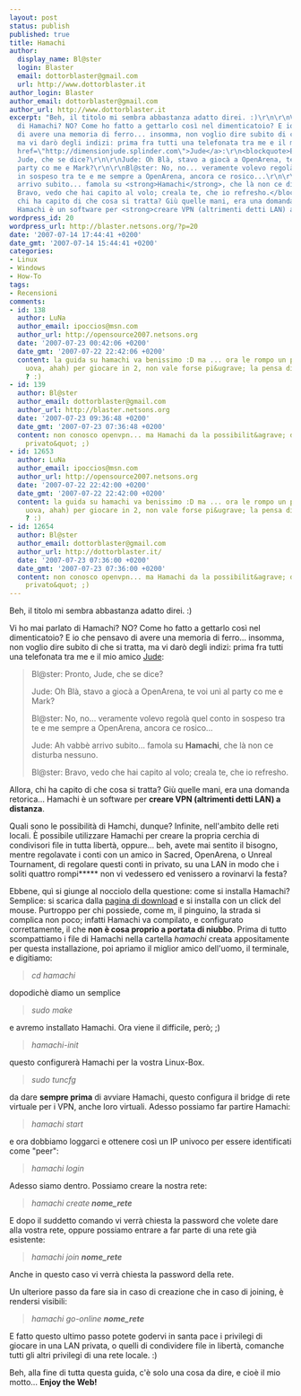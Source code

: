 ```yaml
---
layout: post
status: publish
published: true
title: Hamachi
author:
  display_name: Bl@ster
  login: Blaster
  email: dottorblaster@gmail.com
  url: http://www.dottorblaster.it
author_login: Blaster
author_email: dottorblaster@gmail.com
author_url: http://www.dottorblaster.it
excerpt: "Beh, il titolo mi sembra abbastanza adatto direi. :)\r\n\r\nVi ho mai parlato
  di Hamachi? NO? Come ho fatto a gettarlo così nel dimenticatoio? E io che pensavo
  di avere una memoria di ferro... insomma, non voglio dire subito di che si tratta,
  ma vi darò degli indizi: prima fra tutti una telefonata tra me e il mio amico <a
  href=\"http://dimensionjude.splinder.com\">Jude</a>:\r\n<blockquote>Bl@ster: Pronto,
  Jude, che se dice?\r\n\r\nJude: Oh Blà, stavo a giocà a OpenArena, te voi unì al
  party co me e Mark?\r\n\r\nBl@ster: No, no... veramente volevo regolà quel conto
  in sospeso tra te e me sempre a OpenArena, ancora ce rosico...\r\n\r\nJude: Ah vabbè
  arrivo subito... famola su <strong>Hamachi</strong>, che là non ce disturba nessuno.\r\n\r\nBl@ster:
  Bravo, vedo che hai capito al volo; creala te, che io refresho.</blockquote>\r\nAllora,
  chi ha capito di che cosa si tratta? Giù quelle mani, era una domanda retorica...
  Hamachi è un software per <strong>creare VPN (altrimenti detti LAN) a distanza</strong>."
wordpress_id: 20
wordpress_url: http://blaster.netsons.org/?p=20
date: '2007-07-14 17:44:41 +0200'
date_gmt: '2007-07-14 15:44:41 +0200'
categories:
- Linux
- Windows
- How-To
tags:
- Recensioni
comments:
- id: 138
  author: LuNa
  author_email: ipoccios@msn.com
  author_url: http://opensource2007.netsons.org
  date: '2007-07-23 00:42:06 +0200'
  date_gmt: '2007-07-22 22:42:06 +0200'
  content: la guida su hamachi va benissimo :D ma ... ora le rompo un p&ograve; (le
    uova, ahah) per giocare in 2, non vale forse pi&ugrave; la pensa di usare un bell&#39;openvpn
    ? :)
- id: 139
  author: Bl@ster
  author_email: dottorblaster@gmail.com
  author_url: http://blaster.netsons.org
  date: '2007-07-23 09:36:48 +0200'
  date_gmt: '2007-07-23 07:36:48 +0200'
  content: non conosco openvpn... ma Hamachi da la possibilit&agrave; di giocare &quot;in
    privato&quot; ;)
- id: 12653
  author: LuNa
  author_email: ipoccios@msn.com
  author_url: http://opensource2007.netsons.org
  date: '2007-07-22 22:42:00 +0200'
  date_gmt: '2007-07-22 22:42:00 +0200'
  content: la guida su hamachi va benissimo :D ma ... ora le rompo un p&ograve; (le
    uova, ahah) per giocare in 2, non vale forse pi&ugrave; la pensa di usare un bell&#039;openvpn
    ? :)
- id: 12654
  author: Bl@ster
  author_email: dottorblaster@gmail.com
  author_url: http://dottorblaster.it/
  date: '2007-07-23 07:36:00 +0200'
  date_gmt: '2007-07-23 07:36:00 +0200'
  content: non conosco openvpn... ma Hamachi da la possibilit&agrave; di giocare &quot;in
    privato&quot; ;)
---
```

<p>Beh, il titolo mi sembra abbastanza adatto direi. :)</p>
<p>Vi ho mai parlato di Hamachi? NO? Come ho fatto a gettarlo così nel dimenticatoio? E io che pensavo di avere una memoria di ferro... insomma, non voglio dire subito di che si tratta, ma vi darò degli indizi: prima fra tutti una telefonata tra me e il mio amico <a href="http://dimensionjude.splinder.com">Jude</a>:</p>
<blockquote><p>Bl@ster: Pronto, Jude, che se dice?</p>
<p>Jude: Oh Blà, stavo a giocà a OpenArena, te voi unì al party co me e Mark?</p>
<p>Bl@ster: No, no... veramente volevo regolà quel conto in sospeso tra te e me sempre a OpenArena, ancora ce rosico...</p>
<p>Jude: Ah vabbè arrivo subito... famola su <strong>Hamachi</strong>, che là non ce disturba nessuno.</p>
<p>Bl@ster: Bravo, vedo che hai capito al volo; creala te, che io refresho.</p></blockquote>
<p>Allora, chi ha capito di che cosa si tratta? Giù quelle mani, era una domanda retorica... Hamachi è un software per <strong>creare VPN (altrimenti detti LAN) a distanza</strong>.<a id="more"></a><a id="more-20"></a></p>
<p>Quali sono le possibilità di Hamchi, dunque? Infinite, nell'ambito delle reti locali. È possibile utilizzare Hamachi per creare la propria cerchia di condivisori file in tutta libertà, oppure... beh, avete mai sentito il bisogno, mentre regolavate i conti con un amico in Sacred, OpenArena, o Unreal Tournament, di regolare questi conti in privato, su una LAN in modo che i soliti quattro rompi***** non vi vedessero ed venissero a rovinarvi la festa?</p>
<p>Ebbene, quì si giunge al nocciolo della questione: come si installa Hamachi? Semplice: si scarica dalla <a href="http://www.hamachi.it/download.htm">pagina di download</a> e si installa con un click del mouse. Purtroppo per chi possiede, come m, il pinguino, la strada si complica non poco; infatti Hamachi va compilato, e configurato correttamente, il che <strong>non è cosa proprio a portata di niubbo</strong>. Prima di tutto scompattiamo i file di Hamachi nella cartella <em>hamachi</em> creata appositamente per questa installazione, poi apriamo il miglior amico dell'uomo, il terminale, e digitiamo:</p>
<blockquote><p><em>cd hamachi</em></p></blockquote>
<p>dopodichè diamo un semplice</p>
<blockquote><p><em>sudo make </em></p></blockquote>
<p>e avremo installato Hamachi. Ora viene il difficile, però; ;)</p>
<blockquote><p><em>hamachi-init</em></p></blockquote>
<p>questo configurerà Hamachi per la vostra Linux-Box.</p>
<blockquote><p> <em>sudo tuncfg</em></p></blockquote>
<p>da dare <strong>sempre prima</strong> di avviare Hamachi,  questo configura il bridge di rete virtuale per i VPN, anche loro virtuali. Adesso possiamo far partire Hamachi:</p>
<blockquote><p><em>hamachi start</em></p></blockquote>
<p>e ora dobbiamo loggarci e ottenere così un IP univoco per essere identificati come "peer":</p>
<blockquote><p><em>hamachi login</em></p></blockquote>
<p>Adesso siamo dentro. Possiamo creare la nostra rete:</p>
<blockquote><p><em>hamachi create<strong> nome_rete </strong></em></p></blockquote>
<p>E dopo il suddetto comando vi verrà chiesta la password che volete dare alla vostra rete, oppure possiamo entrare a far parte di una rete già esistente:</p>
<blockquote><p><em>hamachi join <strong>nome_rete</strong></em></p></blockquote>
<p>Anche in questo caso vi verrà chiesta la password della rete.</p>
<p>Un ulteriore passo da fare sia in caso di creazione che in caso di joining, è rendersi visibili:</p>
<blockquote><p><em>hamachi go-online <strong>nome_rete</strong></em></p></blockquote>
<p>E fatto questo ultimo passo potete godervi in santa pace i privilegi di giocare in una LAN privata, o quelli di condividere file in libertà, comanche tutti gli altri privilegi di una rete locale. :)</p>
<p>Beh, alla fine di tutta questa guida, c'è solo una cosa da dire, e cioè il mio motto... <strong>Enjoy the Web! </strong></p>
<blockquote></blockquote>
